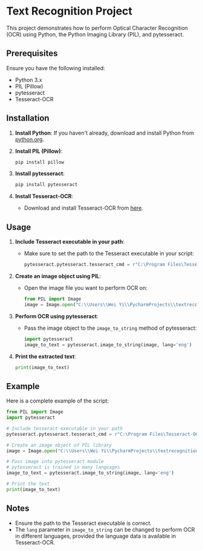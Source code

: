 
# Text Recognition Project

This project demonstrates how to perform Optical Character Recognition (OCR) using Python, the Python Imaging Library (PIL), and pytesseract.

## Prerequisites

Ensure you have the following installed:

- Python 3.x
- PIL (Pillow)
- pytesseract
- Tesseract-OCR

## Installation

1. **Install Python**: If you haven't already, download and install Python from [python.org](https://www.python.org/downloads/).

2. **Install PIL (Pillow)**:
   ```sh
   pip install pillow
   ```

3. **Install pytesseract**:
   ```sh
   pip install pytesseract
   ```

4. **Install Tesseract-OCR**:
   - Download and install Tesseract-OCR from [here](https://github.com/UB-Mannheim/tesseract/wiki).

## Usage

1. **Include Tesseract executable in your path**:
   - Make sure to set the path to the Tesseract executable in your script:
     ```python
     pytesseract.pytesseract.tesseract_cmd = r"C:\Program Files\Tesseract-OCR\tesseract.exe"
     ```

2. **Create an image object using PIL**:
   - Open the image file you want to perform OCR on:
     ```python
     from PIL import Image
     image = Image.open("C:\\Users\\Wei Yi\\PycharmProjects\\textrecognition\\text.jpg")
     ```

3. **Perform OCR using pytesseract**:
   - Pass the image object to the `image_to_string` method of pytesseract:
     ```python
     import pytesseract
     image_to_text = pytesseract.image_to_string(image, lang='eng')
     ```

4. **Print the extracted text**:
   ```python
   print(image_to_text)
   ```

## Example

Here is a complete example of the script:

```python
from PIL import Image
import pytesseract

# Include tesseract executable in your path
pytesseract.pytesseract.tesseract_cmd = r"C:\Program Files\Tesseract-OCR\tesseract.exe"

# Create an image object of PIL library
image = Image.open("C:\\Users\\Wei Yi\\PycharmProjects\\textrecognition\\text.jpg")

# Pass image into pytesseract module
# pytesseract is trained in many languages
image_to_text = pytesseract.image_to_string(image, lang='eng')

# Print the text
print(image_to_text)
```

## Notes

- Ensure the path to the Tesseract executable is correct.
- The `lang` parameter in `image_to_string` can be changed to perform OCR in different languages, provided the language data is available in Tesseract-OCR.


